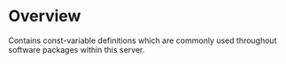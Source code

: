 # Overview

Contains const-variable definitions which are commonly used throughout software packages within this server.
